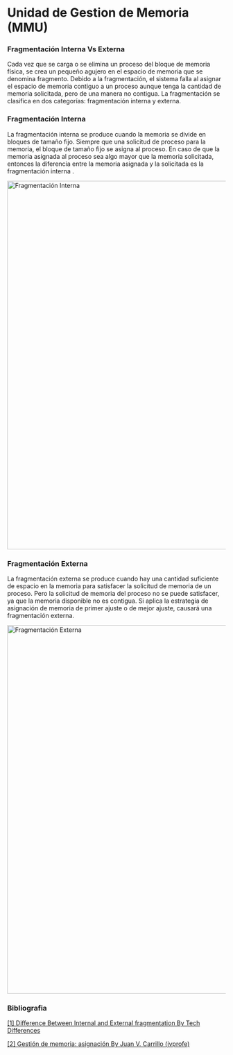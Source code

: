 # Unidad de Gestion de Memoria (MMU)

### Fragmentación Interna Vs Externa
Cada vez que se carga o se elimina un proceso del bloque de memoria física, se crea un pequeño agujero en el espacio de memoria que se denomina fragmento. Debido a la fragmentación, el sistema falla al asignar el espacio de memoria contiguo a un proceso aunque tenga la cantidad de memoria solicitada, pero de una manera no contigua. La fragmentación se clasifica en dos categorías: fragmentación interna y externa.

### Fragmentación Interna
La fragmentación interna se produce cuando la memoria se divide en bloques de tamaño fijo. Siempre que una solicitud de proceso para la memoria, el bloque de tamaño fijo se asigna al proceso. En caso de que la memoria asignada al proceso sea algo mayor que la memoria solicitada, entonces la diferencia entre la memoria asignada y la solicitada es la fragmentación interna .

<img alt="Fragmentación Interna" src="https://i.ibb.co/48TGnCT/Fragmentaci-n-Interna-OS.png" width="850">


### Fragmentación Externa
La fragmentación externa se produce cuando hay una cantidad suficiente de espacio en la memoria para satisfacer la solicitud de memoria de un proceso. Pero la solicitud de memoria del proceso no se puede satisfacer, ya que la memoria disponible no es contigua. Si aplica la estrategia de asignación de memoria de primer ajuste o de mejor ajuste, causará una fragmentación externa.


<img alt="Fragmentación Externa" src="https://i.ibb.co/D1dVpPS/Fragmentaci-n-Externa.png" width="850">

### Bibliografia

[[1] Difference Between Internal and External fragmentation By Tech Differences](https://techdifferences.com/difference-between-internal-and-external-fragmentation.html)

[[2] Gestión de memoria: asignación By Juan V. Carrillo (jvprofe)](https://www.youtube.com/watch?v=hMhPTWUJX_M)